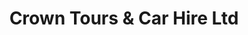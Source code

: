 ---
title: "Crown Tours & Car Hire Ltd"
url: /nairobi/crown-tours-und-car-hire-ltd/
shop: Reisebüro
---